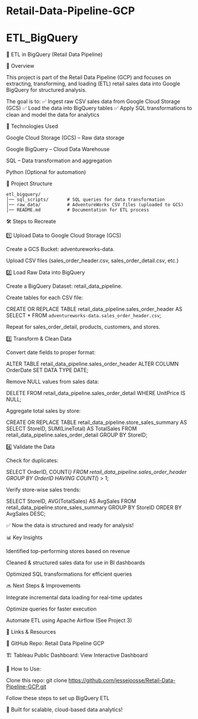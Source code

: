 # Retail-Data-Pipeline-GCP
# ETL_BigQuery

🚀 ETL in BigQuery (Retail Data Pipeline)

📌 Overview

This project is part of the Retail Data Pipeline (GCP) and focuses on extracting, transforming, and loading (ETL) retail sales data into Google BigQuery for structured analysis.

The goal is to:
✅ Ingest raw CSV sales data from Google Cloud Storage (GCS)
✅ Load the data into BigQuery tables
✅ Apply SQL transformations to clean and model the data for analytics

🔧 Technologies Used

Google Cloud Storage (GCS) – Raw data storage

Google BigQuery – Cloud Data Warehouse

SQL – Data transformation and aggregation

Python (Optional for automation)

📂 Project Structure
```
etl_bigquery/
│── sql_scripts/       # SQL queries for data transformation
│── raw_data/          # AdventureWorks CSV files (uploaded to GCS)
│── README.md          # Documentation for ETL process
```
🛠 Steps to Recreate

1️⃣ Upload Data to Google Cloud Storage (GCS)

Create a GCS Bucket: adventureworks-data.

Upload CSV files (sales_order_header.csv, sales_order_detail.csv, etc.)

2️⃣ Load Raw Data into BigQuery

Create a BigQuery Dataset: retail_data_pipeline.

Create tables for each CSV file:

CREATE OR REPLACE TABLE retail_data_pipeline.sales_order_header AS
SELECT * FROM `adventureworks-data.sales_order_header.csv`;

Repeat for sales_order_detail, products, customers, and stores.

3️⃣ Transform & Clean Data

Convert date fields to proper format:

ALTER TABLE retail_data_pipeline.sales_order_header
ALTER COLUMN OrderDate SET DATA TYPE DATE;

Remove NULL values from sales data:

DELETE FROM retail_data_pipeline.sales_order_detail
WHERE UnitPrice IS NULL;

Aggregate total sales by store:

CREATE OR REPLACE TABLE retail_data_pipeline.store_sales_summary AS
SELECT StoreID, SUM(LineTotal) AS TotalSales
FROM retail_data_pipeline.sales_order_detail
GROUP BY StoreID;

4️⃣ Validate the Data

Check for duplicates:

SELECT OrderID, COUNT(*)
FROM retail_data_pipeline.sales_order_header
GROUP BY OrderID
HAVING COUNT(*) > 1;

Verify store-wise sales trends:

SELECT StoreID, AVG(TotalSales) AS AvgSales
FROM retail_data_pipeline.store_sales_summary
GROUP BY StoreID
ORDER BY AvgSales DESC;

✅ Now the data is structured and ready for analysis!

📊 Key Insights

Identified top-performing stores based on revenue

Cleaned & structured sales data for use in BI dashboards

Optimized SQL transformations for efficient queries

🔜 Next Steps & Improvements

Integrate incremental data loading for real-time updates

Optimize queries for faster execution

Automate ETL using Apache Airflow (See Project 3)

🔗 Links & Resources

📂 GitHub Repo: Retail Data Pipeline GCP

🏗 Tableau Public Dashboard: View Interactive Dashboard

📌 How to Use:

Clone this repo: git clone https://github.com/jessejoosse/Retail-Data-Pipeline-GCP.git

Follow these steps to set up BigQuery ETL

🚀 Built for scalable, cloud-based data analytics!